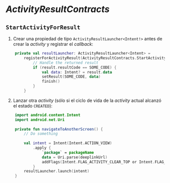 <h1><i>ActivityResultContracts</i></h1>

## `StartActivityForResult`
1. Crear una propiedad de tipo `ActivityResultLauncher<Intent!>` antes de crear la *activity* y registrar el *callback*:

```kotlin
    private val resultLauncher: ActivityResultLauncher<Intent> =
        registerForActivityResult(ActivityResultContracts.StartActivityForResult()) { result: ActivityResult! ->
            // Handle the returned result
            if (result.resultCode == SOME_CODE) {
                val data: Intent? = result.data
                setResult(SOME_CODE, data)
                finish()
            }
        }
```

2. Lanzar otra *activity* (sólo si el ciclo de vida de la *activity* actual alcanzó el estado `CREATED`):

```kotlin
    import android.content.Intent
    import android.net.Uri
    
    private fun navigateToAnotherScreen() {
        // Do something
    
        val intent = Intent(Intent.ACTION_VIEW)
            .apply {
                `package` = packageName
                data = Uri.parse(deeplinkUrl)
                addFlags(Intent.FLAG_ACTIVITY_CLEAR_TOP or Intent.FLAG_ACTIVITY_SINGLE_TOP)
            }
        resultLauncher.launch(intent)
    }
```
